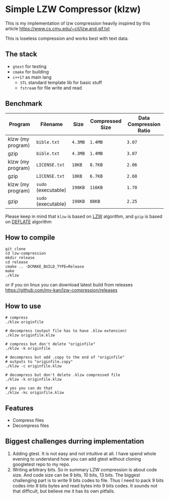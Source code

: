 # Simple LZW Compressor (klzw)

This is my implementation of lzw compression heavily inspired by this article https://www.cs.cmu.edu/~cil/lzw.and.gif.txt

This is loseless compression and works best with text data.

## The stack 

- `gtest` for testing
- `cmake` for building
- `c++17` as main lang
    - `STL` standard template lib for basic stuff
    - `fstream` for file write and read

## Benchmark

Program | Filename | Size | Compressed Size | Data Compression Ratio
---| --- | --- | --- | ---
klzw (my program) | `bible.txt` | `4.3MB` | `1.4MB` | `3.07`
gzip | `bible.txt` | `4.3MB` | `1.4MB` | `3.07`
klzw (my program) | `LICENSE.txt` | `18KB` | `8.7KB` | `2.06`
gzip | `LICENSE.txt` | `18KB` | `6.7KB` | `2.68`
klzw (my program) | `sudo` (executable) | `198KB` | `116KB` | `1.70`
gzip | `sudo` (executable) | `198KB` | `88KB` | `2.25`

Please keep in mind that `klzw` is based on [LZW](https://www.geeksforgeeks.org/lzw-lempel-ziv-welch-compression-technique/) algorithm, and `gzip` is based on [DEFLATE](https://en.wikipedia.org/wiki/Deflate) algorithm

## How to compile

```
git clone 
cd lzw-compression
mkdir release
cd release 
cmake .. -DCMAKE_BUILD_TYPE=Release
make
./klzw
```

or if you on linux you can download latest build from releases 
https://github.com/mv-kan/lzw-compression/releases

## How to use

```
# compress
./klzw originfile

# decompress (output file has to have .klzw extension)
./klzw originfile.klzw

# compress but don't delete "originfile"
./klzw -k originfile

# decompress but add .copy to the end of "originfile"
# outputs to "originfile.copy"
./klzw -c originfile.klzw

# decompress but don't delete .klzw compressed file
./klzw -k originfile.klzw

# yes you can do that
./klzw -kc originfile.klzw
```

## Features 

- Compress files 
- Decompress files

## Biggest challenges durring implementation

1. Adding gtest. It is not easy and not intuitive at all. I have spend whole evening to understand how you can add gtest without cloning googletest repo to my repo. 
2. Writing arbitrary bits. So in summary LZW compression is about code size. And code size can be 9 bits, 10 bits, 13 bits. The biggest challenging part is to write 9 bits codes to file. Thus I need to pack 9 bits codes into 8 bits bytes and read bytes into 9 bits codes. It sounds not that difficult, but believe me it has its own pitfalls.  